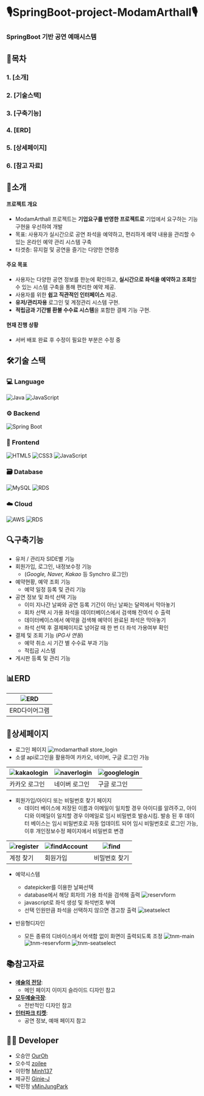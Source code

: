 # 🎙️SpringBoot-project-ModamArthall🎙️
### SpringBoot 기반 공연 예매시스템

## 📖목차
### 1. [소개]
### 2. [기술스택]
### 3. [구축기능]
### 4. [ERD]
### 5. [상세페이지]
### 6. [참고 자료]

## 👀소개
#### 프로젝트 개요
- ModamArthall 프로젝트는 **기업요구를 반영한 프로젝트로** 기업에서 요구하는 기능 구현을 우선하여 개발
- 목표: 사용자가 실시간으로 공연 좌석을 예약하고, 편리하게 예약 내용을 관리할 수 있는 온라인 예약 관리 시스템 구축
- 타겟층: 뮤지컬 및 공연을 즐기는 다양한 연령층
#### 주요 목표
- 사용자는 다양한 공연 정보를 한눈에 확인하고, **실시간으로 좌석을 예약하고 조회**할 수 있는 시스템 구축을 통해 편리한 예약 제공.
- 사용자를 위한 **쉽고 직관적인 인터페이스** 제공.
- **유저/관리자용** 로그인 및 계정관리 시스템 구현.
- **적립금과 기간별 환불 수수료 시스템**을 포함한 결제 기능 구현.
#### 현재 진행 상황
- 서버 배포 완료 후 수정이 필요한 부분은 수정 중
## 🛠️기술 스택

### 💻 Language
![Java](https://img.shields.io/badge/Java-ED8B00?style=flat&logo=java&logoColor=white)
![JavaScript](https://img.shields.io/badge/JavaScript-ES6%2B-F7DF1E?style=flat&logo=javascript&logoColor=black)

### ⚙️ Backend
![Spring Boot](https://img.shields.io/badge/Spring%20Boot-2.5.4-6DB33F?style=flat&logo=spring-boot&logoColor=white)

### 🎨 Frontend
![HTML5](https://img.shields.io/badge/HTML5-5C5F67-E34F26?style=flat&logo=html5&logoColor=white)
![CSS3](https://img.shields.io/badge/CSS3-1572B6-1572B6?style=flat&logo=css3&logoColor=white)
![JavaScript](https://img.shields.io/badge/JavaScript-ES6%2B-F7DF1E?style=flat&logo=javascript&logoColor=black)

### 🗃️ Database
![MySQL](https://img.shields.io/badge/MySQL-8.0-4479A1?style=flat&logo=mysql&logoColor=white)
![RDS](https://img.shields.io/badge/AWS%20RDS-Database-527FFF?style=flat&logo=amazon-rds&logoColor=white)

### ☁️ Cloud
![AWS](https://img.shields.io/badge/AWS-Cloud-F28D00?style=flat&logo=amazon-aws&logoColor=white)
![RDS](https://img.shields.io/badge/AWS%20RDS-Database-527FFF?style=flat&logo=amazon-rds&logoColor=white)
## 🔍구축기능

- 유저 / 관리자 SIDE별 기능
- 회원가입, 로그인, 내정보수정 기능
    - (*Google, Naver, Kakao* 등 Synchro 로그인)
- 예약현황, 예약 조회 기능
    - 예약 일정 등록 및 관리 기능
- 공연 정보 및 좌석 선택 기능
    - 이미 지나간 날짜와 공연 등록 기간이 아닌 날짜는 달력에서 막아놓기
    - 회차 선택 시 가용 좌석을 데이터베이스에서 검색해 잔여석 수 출력
    - 데이터베이스에서 예약을 검색해 예약이 완료된 좌석은 막아놓기
    - 좌석 선택 후 결제페이지로 넘어갈 때 한 번 더 좌석 가용여부 확인
- 결제 및 조회 기능 (*PG사 연동*)
    - 예약 취소 시 기간 별 수수료 부과 기능
    - 적립금 시스템
- 게시판 등록 및 관리 기능

## 📊ERD
| ![ERD](https://github.com/user-attachments/assets/03c0d6cd-6caf-4ca1-bf1c-0db6a99d8b11) |
|---|
|ERD다이어그램|

## 📑상세페이지
- 로그인 페이지
![modamarthall store_login](https://github.com/user-attachments/assets/625f4d33-58d8-4301-8881-05218ff27c9f)
- 소셜 api로그인을 활용하여 카카오, 네이버, 구글 로그인 가능

| ![kakaologin](https://github.com/user-attachments/assets/17363930-983a-4f2d-955b-aeab6ae3258d) | ![naverlogin](https://github.com/user-attachments/assets/0d29a44d-6ae5-4d22-82ea-f3efd389f3dd) | ![googlelogin](https://github.com/user-attachments/assets/e15446e7-60f0-4033-9821-7f5ffd538adc) |
|---|---|---|
| 카카오 로그인 | 네이버 로그인 | 구글 로그인 |

- 회원가입/아이디 또는 비밀번호 찾기 페이지
  - 데이터 베이스에 저장된 이름과 이메일이 일치할 경우 아이디를 알려주고, 아이디와 이메일이 일치할 경우 이메일로 임시 비밀번호 발송시킴. 발송 된 후 데이터 베이스는 임시 비밀번호로 자동 업데이트 되어 임시 비밀번호로 로그인 가능, 이후 개인정보수정 페이지에서 비밀번호 변경

| ![register](https://github.com/user-attachments/assets/23905db7-dcf9-48f7-89b7-e2c361b5db2a) | ![findAccount](https://github.com/user-attachments/assets/99a0a2b0-d5fd-4ada-a43c-2309fd563fc3) | ![find](https://github.com/user-attachments/assets/1f94067b-d436-4011-a0b0-6b7590b7c4f4) |
|---|---|---|
| 계정 찾기 | 회원가입 | 비밀번호 찾기 |
- 예약시스템
    - datepicker를 이용한 날짜선택
    - database에서 해당 회차의 가용 좌석을 검색해 출력
![reservform](https://github.com/user-attachments/assets/020c7305-f794-4fdb-b7b8-a065f79cadd2)
    - javascript로 좌석 생성 및 좌석번호 부여
    - 선택 인원만큼 좌석을 선택하지 않으면 경고창 출력
![seatselect](https://github.com/user-attachments/assets/f7a3a4ba-1ec5-4c14-8149-2c2f2c46d833)


- 반응형디자인
    - 모든 종류의 디바이스에서 어색함 없이 화면이 출력되도록 조정
![tnm-main](https://github.com/user-attachments/assets/f8936710-8d4f-41bb-a8ed-f07edd5b1a55)
![tnm-reservform](https://github.com/user-attachments/assets/9bb12e63-9a30-4233-9cdc-1bfadbb0b741)
![tnm-seatselect](https://github.com/user-attachments/assets/3c51ea09-f2ca-466e-8944-ed29d8cc4be7)
## 📚참고자료
- **[예술의 전당](https://www.sacticket.co.kr)**:
  - 메인 페이지 이미지 슬라이드 디자인 참고
- **[모두예술극장](https://www.moduartcenter.co.kr)**:
  - 전반적인 디자인 참고
- **[인터파크 티켓](https://tickets.interpark.com)**:
  - 공연 정보, 예매 페이지 참고

## 👨‍💻 Developer
- 오승안 [OurOh](https://github.com/OurOh)
- 오수석 [zoilee](https://github.com/zoilee)
- 이민형 [Minh137](https://github.com/Minh137)
- 제규진 [Ginie-J](https://github.com/Ginie-J)
- 박민정 [vMinJungPark](https://github.com/vMinJungPark)
